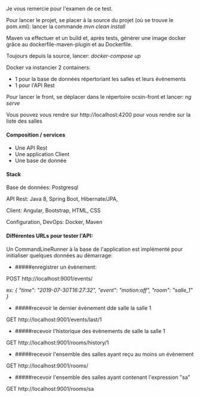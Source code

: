 Je vous remercie pour l'examen de ce test.

Pour lancer le projet, se placer à la source du projet (où se trouve le pom.xml):
lancer la commande
_mvn clean install_

Maven va effectuer et un build et, après tests, générer une image docker grâce au dockerfile-maven-plugin et au Dockerfile.

Toujours depuis la source, lancer:
_docker-compose up_

Docker va instancier 2 containers:
- 1 pour la base de données répertoriant les salles et leurs évènements
- 1 pour l'API Rest

Pour lancer le front, se déplacer dans le répertoire ocsin-front et lancer:
_ng serve_

Vous pouvez vous rendre sur http://localhost:4200 pour vous rendre sur la liste des salles


####  Composition / services
  * Une API Rest
  * Une application Client
  * Une base de donnée

#### Stack 
 
 Base de données: Postgresql
 
 API Rest: Java 8, Spring Boot, Hibernate/JPA,
 
 Client: Angular, Bootstrap, HTML, CSS
 
 Configuration, DevOps: Docker, Maven
 
#### Différentes URLs pour tester l'API:

Un CommandLineRunner à la base de l'application est implémenté pour initialiser quelques données au démarrage:


* #####enregistrer un évènement:

POST
http://localhost:9001/events/

ex:
_{
	"time": "2019-07-30T16:27:32",
    "event": "motion:off",
	"room": "salle_1"
}_

* #####recevoir le dernier évènement dde salle la salle 1 

GET
http://localhost:9001/events/last/1

* #####recevoir l'historique des évènements de salle la salle 1 

GET
http://localhost:9001/rooms/history/1

* #####recevoir l'ensemble des salles ayant reçu au moins un évènement

GET
http://localhost:9001/rooms/

* #####recevoir l'ensemble des salles ayant contenant l'expression "sa"

GET
http://localhost:9001/rooms/sa
